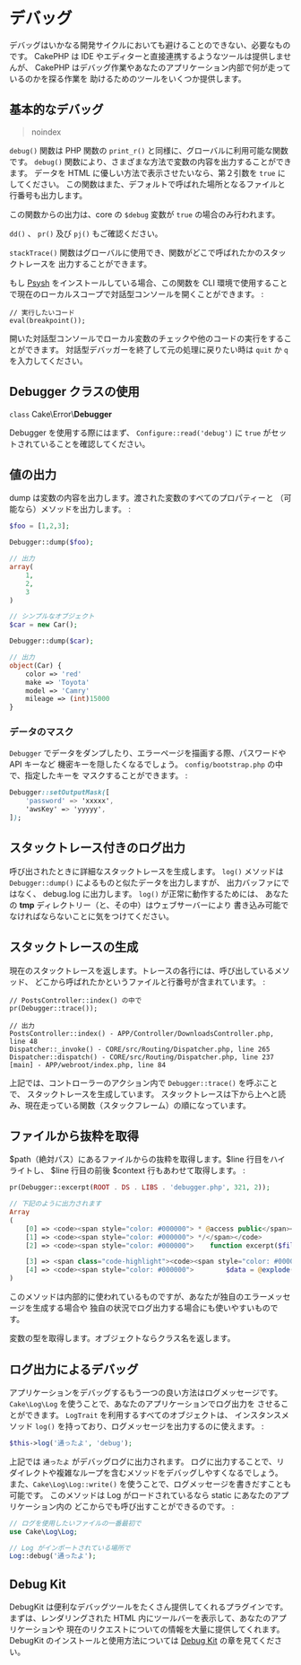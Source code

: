 # デバッグ

デバッグはいかなる開発サイクルにおいても避けることのできない、必要なものです。
CakePHP は IDE やエディターと直接連携するようなツールは提供しませんが、
CakePHP はデバッグ作業やあなたのアプリケーション内部で何が走っているのかを探る作業を
助けるためのツールをいくつか提供します。

## 基本的なデバッグ

> noindex  

`debug()` 関数は PHP 関数の `print_r()` と同様に、グローバルに利用可能な関数です。
`debug()` 関数により、さまざまな方法で変数の内容を出力することができます。
データを HTML に優しい方法で表示させたいなら、第２引数を `true` にしてください。
この関数はまた、デフォルトで呼ばれた場所となるファイルと行番号も出力します。

この関数からの出力は、core の `$debug` 変数が `true` の場合のみ行われます。

`dd()` 、 `pr()` 及び `pj()` もご確認ください。

`stackTrace()` 関数はグローバルに使用でき、関数がどこで呼ばれたかのスタックトレースを
出力することができます。

もし [Psysh](https://psysh.org/) をインストールしている場合、この関数を
CLI 環境で使用することで現在のローカルスコープで対話型コンソールを開くことができます。 :

    // 実行したいコード
    eval(breakpoint());

開いた対話型コンソールでローカル変数のチェックや他のコードの実行をすることができます。
対話型デバッガーを終了して元の処理に戻りたい時は `quit` か `q` を入力してください。

## Debugger クラスの使用

`class` Cake\\Error\\**Debugger**

Debugger を使用する際にはまず、 `Configure::read('debug')` に
`true` がセットされていることを確認してください。

## 値の出力

dump は変数の内容を出力します。渡された変数のすべてのプロパティーと
（可能なら）メソッドを出力します。 :

``` php
$foo = [1,2,3];

Debugger::dump($foo);

// 出力
array(
    1,
    2,
    3
)

// シンプルなオブジェクト
$car = new Car();

Debugger::dump($car);

// 出力
object(Car) {
    color => 'red'
    make => 'Toyota'
    model => 'Camry'
    mileage => (int)15000
}
```

### データのマスク

`Debugger` でデータをダンプしたり、エラーページを描画する際、パスワードや API キーなど
機密キーを隠したくなるでしょう。 `config/bootstrap.php` の中で、指定したキーを
マスクすることができます。 :

``` css
Debugger::setOutputMask([
    'password' => 'xxxxx',
    'awsKey' => 'yyyyy',
]);
```

## スタックトレース付きのログ出力

呼び出されたときに詳細なスタックトレースを生成します。
`log()` メソッドは `Debugger::dump()` によるものと似たデータを出力しますが、
出力バッファにではなく、 debug.log に出力します。 `log()` が正常に動作するためには、
あなたの **tmp** ディレクトリー（と、その中）はウェブサーバーにより
書き込み可能でなければならないことに気をつけてください。

## スタックトレースの生成

現在のスタックトレースを返します。トレースの各行には、呼び出しているメソッド、
どこから呼ばれたかというファイルと行番号が含まれています。 :

    // PostsController::index() の中で
    pr(Debugger::trace());

    // 出力
    PostsController::index() - APP/Controller/DownloadsController.php, line 48
    Dispatcher::_invoke() - CORE/src/Routing/Dispatcher.php, line 265
    Dispatcher::dispatch() - CORE/src/Routing/Dispatcher.php, line 237
    [main] - APP/webroot/index.php, line 84

上記では、コントローラーのアクション内で `Debugger::trace()` を呼ぶことで、
スタックトレースを生成しています。
スタックトレースは下から上へと読み、現在走っている関数（スタックフレーム）の順になっています。

## ファイルから抜粋を取得

\$path（絶対パス）にあるファイルからの抜粋を取得します。\$line 行目をハイライトし、
\$line 行目の前後 \$context 行もあわせて取得します。 :

``` php
pr(Debugger::excerpt(ROOT . DS . LIBS . 'debugger.php', 321, 2));

// 下記のように出力されます
Array
(
    [0] => <code><span style="color: #000000"> * @access public</span></code>
    [1] => <code><span style="color: #000000"> */</span></code>
    [2] => <code><span style="color: #000000">    function excerpt($file, $line, $context = 2) {</span></code>

    [3] => <span class="code-highlight"><code><span style="color: #000000">        $data = $lines = array();</span></code></span>
    [4] => <code><span style="color: #000000">        $data = @explode("\n", file_get_contents($file));</span></code>
)
```

このメソッドは内部的に使われているものですが、あなたが独自のエラーメッセージを生成する場合や
独自の状況でログ出力する場合にも使いやすいものです。

変数の型を取得します。オブジェクトならクラス名を返します。

## ログ出力によるデバッグ

アプリケーションをデバッグするもう一つの良い方法はログメッセージです。
`Cake\Log\Log` を使うことで、あなたのアプリケーションでログ出力を
させることができます。 `LogTrait` を利用するすべてのオブジェクトは、
インスタンスメソッド `log()` を持っており、ログメッセージを出力するのに使えます。 :

``` php
$this->log('通ったよ', 'debug');
```

上記では `通ったよ` がデバッグログに出力されます。
ログに出力することで、リダイレクトや複雑なループを含むメソッドをデバッグしやすくなるでしょう。
また、`Cake\Log\Log::write()` を使うことで、ログメッセージを書きだすことも可能です。
このメソッドは Log がロードされているなら static にあなたのアプリケーション内の
どこからでも呼び出すことができるのです。 :

``` php
// ログを使用したいファイルの一番最初で
use Cake\Log\Log;

// Log がインポートされている場所で
Log::debug('通ったよ');
```

## Debug Kit

DebugKit は便利なデバッグツールをたくさん提供してくれるプラグインです。
まずは、レンダリングされた HTML 内にツールバーを表示して、あなたのアプリケーションや
現在のリクエストについての情報を大量に提供してくれます。
DebugKit のインストールと使用方法については [Debug Kit](../debug-kit) の章を見てください。
